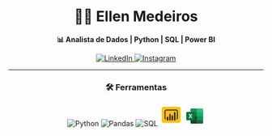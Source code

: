   
<h1 align="center">
  🎲👋 Ellen Medeiros
</h1>

<p align="center">
  <strong>📊 Analista de Dados | Python | SQL | Power BI</strong>
</p>

<div align="center">
  <a href="https://www.linkedin.com/in/medeirosellen/">
    <img src="https://img.shields.io/badge/LinkedIn-0077B5?style=for-the-badge&logo=linkedin&logoColor=white" alt="LinkedIn"/>
  </a>
  <a href="https://www.instagram.com/medeiros_ellens/">
    <img src="https://img.shields.io/badge/Instagram-E4405F?style=for-the-badge&logo=instagram&logoColor=white" alt="Instagram"/>
  </a>
</div>

---

### <p align = "center">🛠 Ferramentas </p> 
<div align="center">
  <img src="https://cdn.jsdelivr.net/gh/devicons/devicon/icons/python/python-original.svg" width="40" title="Python"/>
  <img src="https://cdn.jsdelivr.net/gh/devicons/devicon/icons/pandas/pandas-original.svg" width="40" title="Pandas"/>
  <img src="https://cdn.jsdelivr.net/gh/devicons/devicon@latest/icons/azuresqldatabase/azuresqldatabase-original.svg" width="40" title="SQL"/>
   <img src="icons8-power-bi-48.png" width="45" title="Power BI"/>
   <img src="icons8-excel-48.png" width="40" title="Excel"/>
</div>
